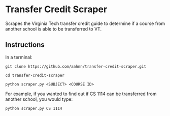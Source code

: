 # Transfer Credit Scraper
Scrapes the Virginia Tech transfer credit guide to determine if a course from another school is able to be transferred to VT.

## Instructions
In a terminal:

`git clone https://github.com/aahnn/transfer-credit-scraper.git`

`cd transfer-credit-scraper`

`python scraper.py <SUBJECT> <COURSE ID>`

For example, if you wanted to find out if CS 1114 can be transferred from another school, you would type: 

`python scraper.py CS 1114`
